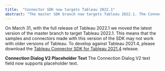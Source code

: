 ```yaml
---
title:  "Connector SDK now targets Tableau 2022.1"
abstract: "The master SDK branch now targets Tableau 2022.1. The Connector SDK for 2021.4 has released for those wishing to target that version."
---
```


On March 31, with the full release of Tableau 2022.1 we moved the latest version of the master branch to target Tableau 2022.1. This means that the samples and connectors made with this version of the SDK may not work with older versions of Tableau. To develop against Tableau 2021.4, please download the [Tableau Connector SDK for Tableau 2021.4](https://github.com/tableau/connector-plugin-sdk/releases/tag/tableau-2021.4) release.

__Connection Dialog V2 Placeholder Text__
The Connection Dialog V2 text field now supports placeholder text.